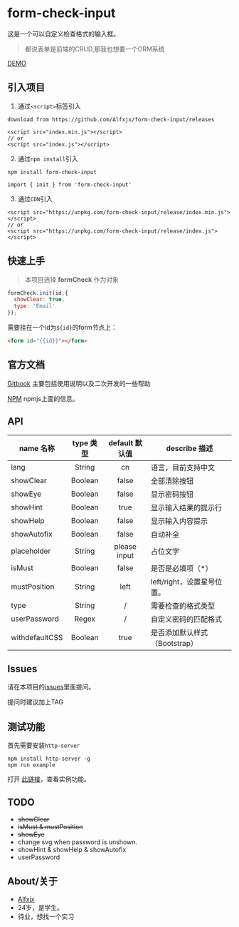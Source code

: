 # form-check-input

这是一个可以自定义检查格式的输入框。

> 都说表单是前端的CRUD,那我也想要一个ORM系统

[DEMO](https://alfxjx.github.io/form-check-input/example.html)

## 引入项目

1. 通过`<script>`标签引入

```
download from https://github.com/Alfxjx/form-check-input/releases

<script src="index.min.js"></script>
// or
<script src="index.js"></script>
```

2. 通过`npm install`引入

```
npm install form-check-input

import { init } from 'form-check-input'
```

3. 通过`CDN`引入

```
<script src="https://unpkg.com/form-check-input/release/index.min.js"></script>
// or
<script src="https://unpkg.com/form-check-input/release/index.js"></script>
```

## 快速上手

> 本项目选择 **formCheck** 作为对象

``` javascript
formCheck.init(id,{
  showClear: true,
  type: 'Email'
});
```
需要挂在一个id为`${id}`的form节点上：

```html
<form id="{{id}}"></form>
```

## 官方文档

[Gitbook](https://alfxjx.github.io/form-check-input/docs/) 主要包括使用说明以及二次开发的一些帮助

[NPM](https://www.npmjs.com/package/form-check-input) npmjs上面的信息。

## API

| name 名称      | type 类型 | default 默认值 | describe 描述                          |
| ------------ | :-----: | :---------: | ------------------------------------------- |
| lang         | String  |    cn       | 语言，目前支持中文                           |
| showClear        | Boolean  |   false          | 全部清除按钮       |
| showEye        | Boolean  |     false        | 显示密码按钮           |
| showHint        | Boolean  |      true       | 显示输入结果的提示行        |
| showHelp        | Boolean  |        false     | 显示输入内容提示        |
| showAutofix        | Boolean  |       false      | 自动补全          |
| placeholder        | String  |     please input        | 占位文字           |
| isMust        | Boolean  |        false     | 是否是必填项（*）           |
| mustPosition        | String  |        left     | left/right，设置星号位置。           |
| type        | String  |       /      | 需要检查的格式类型           |
|userPassword | Regex  | /   |  自定义密码的匹配格式                    |
| withdefaultCSS        | Boolean  |      true       | 是否添加默认样式（Bootstrap）  |

## Issues

请在本项目的[issues](https://github.com/Alfxjx/form-check-input/issues)里面提问。

提问时建议加上TAG

## 测试功能

首先需要安装`http-server`

```
npm install http-server -g
npm run example
```
打开 [此链接](http://localhost:6324/index.html)，查看实例功能。

## TODO

- ~~showClear~~
- ~~isMust & mustPosition~~
- ~~showEye~~
- change svg when password is unshown.
- showHint & showHelp & showAutofix
- userPassword


## About/关于

- [Alfxjx](https://www.github.com/Alfxjx)
- 24岁，是学生。
- 待业，想找一个实习